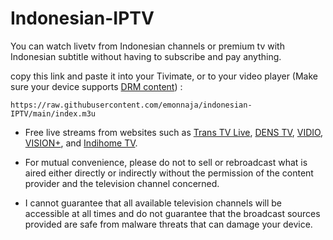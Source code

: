 # Indonesian-IPTV

You can watch livetv from Indonesian channels or premium tv with Indonesian subtitle without having to subscribe and pay anything.

copy this link and paste it into your Tivimate, or to your video player (Make sure your device supports [DRM content](https://support.vidio.com/support/solutions/articles/43000656969-apa-itu-drm-)) :
```
https://raw.githubusercontent.com/emonnaja/indonesian-IPTV/main/index.m3u
```

* Free live streams from websites such as [Trans TV Live](https://www.transtv.co.id/live), [DENS TV](https://www.dens.tv), [VIDIO](https://vidio.com/live), [VISION+](https://www.visionplus.id/webclient/#/live), and [Indihome TV](https://www.indihometv.com/livetv).

* For mutual convenience, please do not to sell or rebroadcast what is aired either directly or indirectly without the permission of the content provider and the television channel concerned.

* I cannot guarantee that all available television channels will be accessible at all times and do not guarantee that the broadcast sources provided are safe from malware threats that can damage your device.

